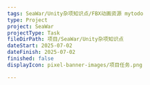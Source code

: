 ```yaml
---
tags: SeaWar/Unity杂项知识点/FBX动画资源 mytodo
type: Project
project: SeaWar
projectType: Task
fileDirPath: 项目/SeaWar/Unity杂项知识点
dateStart: 2025-07-02
dateFinish: 2025-07-02
finished: false
displayIcon: pixel-banner-images/项目任务.png

---
```






